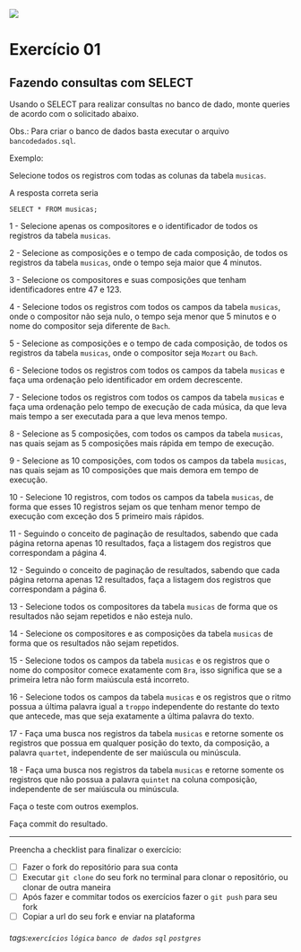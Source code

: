 ![](https://i.imgur.com/xG74tOh.png)

# Exercício 01

## Fazendo consultas com SELECT

Usando o SELECT para realizar consultas no banco de dado, monte queries de acordo com o solicitado abaixo.

Obs.: Para criar o banco de dados basta executar o arquivo `bancodedados.sql`.

Exemplo:

Selecione todos os registros com todas as colunas da tabela `musicas`.

A resposta correta seria

```
SELECT * FROM musicas;
```

1 - Selecione apenas os compositores e o identificador de todos os registros da tabela `musicas`.

2 - Selecione as composições e o tempo de cada composição, de todos os registros da tabela `musicas`, onde o tempo seja maior que 4 minutos.

3 - Selecione os compositores e suas composições que tenham identificadores entre 47 e 123.

4 - Selecione todos os registros com todos os campos da tabela `musicas`, onde o compositor não seja nulo, o tempo seja menor que 5 minutos e o nome do compositor seja diferente de `Bach`.

5 - Selecione as composições e o tempo de cada composição, de todos os registros da tabela `musicas`, onde o compositor seja `Mozart` ou `Bach`.

6 - Selecione todos os registros com todos os campos da tabela `musicas` e faça uma ordenação pelo identificador em ordem decrescente.

7 - Selecione todos os registros com todos os campos da tabela `musicas` e faça uma ordenação pelo tempo de execução de cada música, da que leva mais tempo a ser executada para a que leva menos tempo.

8 - Selecione as 5 composições, com todos os campos da tabela `musicas`, nas quais sejam as 5 composições mais rápida em tempo de execução.

9 - Selecione as 10 composições, com todos os campos da tabela `musicas`, nas quais sejam as 10 composições que mais demora em tempo de execução.

10 - Selecione 10 registros, com todos os campos da tabela `musicas`, de forma que esses 10 registros sejam os que tenham menor tempo de execução com exceção dos 5 primeiro mais rápidos.

11 - Seguindo o conceito de paginação de resultados, sabendo que cada página retorna apenas 10 resultados, faça a listagem dos registros que correspondam a página 4.

12 - Seguindo o conceito de paginação de resultados, sabendo que cada página retorna apenas 12 resultados, faça a listagem dos registros que correspondam a página 6.

13 - Selecione todos os compositores da tabela `musicas` de forma que os resultados não sejam repetidos e não esteja nulo.

14 - Selecione os compositores e as composições da tabela `musicas` de forma que os resultados não sejam repetidos.

15 - Selecione todos os campos da tabela `musicas` e os registros que o nome do compositor comece exatamente com `Bra`, isso significa que se a primeira letra não form maiúscula está incorreto.

16 - Selecione todos os campos da tabela `musicas` e os registros que o ritmo possua a última palavra igual a `troppo` independente do restante do texto que antecede, mas que seja exatamente a última palavra do texto.

17 - Faça uma busca nos registros da tabela `musicas` e retorne somente os registros que possua em qualquer posição do texto, da composição, a palavra `quartet`, independente de ser maiúscula ou minúscula.

18 - Faça uma busca nos registros da tabela `musicas` e retorne somente os registros que não possua a palavra `quintet` na coluna composição, independente de ser maiúscula ou minúscula.

Faça o teste com outros exemplos.

Faça commit do resultado.

---

Preencha a checklist para finalizar o exercício:

-   [ ] Fazer o fork do repositório para sua conta
-   [ ] Executar `git clone` do seu fork no terminal para clonar o repositório, ou clonar de outra maneira
-   [ ] Após fazer e commitar todos os exercícios fazer o `git push` para seu fork
-   [ ] Copiar a url do seu fork e enviar na plataforma

###### tags:`exercícios` `lógica` `banco de dados` `sql` `postgres`